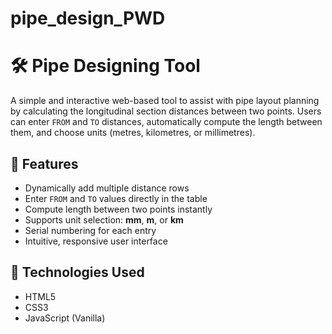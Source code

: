 # pipe_design_PWD
# 🛠️ Pipe Designing Tool
A simple and interactive web-based tool to assist with pipe layout planning by calculating the longitudinal section distances between two points. Users can enter `FROM` and `TO` distances, automatically compute the length between them, and choose units (metres, kilometres, or millimetres).
## 🚀 Features
- Dynamically add multiple distance rows
- Enter `FROM` and `TO` values directly in the table
- Compute length between two points instantly
- Supports unit selection: **mm**, **m**, or **km**
- Serial numbering for each entry
- Intuitive, responsive user interface
## 🔧 Technologies Used
- HTML5
- CSS3
- JavaScript (Vanilla)
